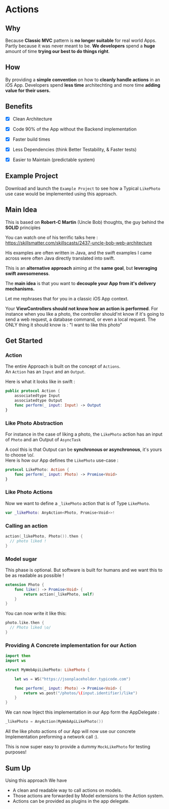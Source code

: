 # Actions


## Why
Because **Classic MVC** pattern is **no longer suitable** for real world Apps. Partly because it was never meant to be. **We developers** spend a **huge** amount of time **trying our best to do things right**.


## How
By providing a **simple convention** on how to **cleanly handle actions** in an iOS App. Developers spend **less time** architechting and more time **adding value for their users.**


## Benefits
- [x] Clean Architecture
- [x] Code 90% of the App without the Backend implementation
- [x] Faster build times
- [x] Less Dependencies (think Better Testability, & Faster tests)
- [x] Easier to Maintain (predictable system)


## Example Project
Download and launch the `Example Project` to see how a Typical `LikePhoto` use case would be implemented using this approach.


## Main Idea
This is based on **Robert-C Martin** (Uncle Bob) thoughts, the guy behind the **SOLID** principles

You can watch one of his terrific talks here :
https://skillsmatter.com/skillscasts/2437-uncle-bob-web-architecture

His examples are often written in Java, and the swift examples I came across were often Java directly translated into swift.

This is an **alternative approach** aiming at the **same goal**, but **leveraging swift awesomeness**.

The **main idea** is that you want to **decouple your App from it's delivery mechanisms.**

Let me rephrases that for you in a classic iOS App context.


Your **ViewControllers should not know how an action is performed**. For instance when you like a photo, the controller should'nt know if it's going to send a web request, a database command, or even a local request.
The ONLY thing it should know is : "I want to like this photo"


## Get Started

### Action
The entire Approach is built on the concept of `Actions`.  
An `Action` has an `Input` and an `Output`.

Here is what it looks like in swift :
```swift
public protocol Action {
    associatedtype Input
    associatedtype Output
    func perform(_ input: Input) -> Output
}
```

### Like Photo Abstraction

For instance in the case of liking a photo, the `LikePhoto` action has an input of `Photo` and an Output of `AsyncTask`

A cool this is that Output can be **synchronous or asynchronous**, it's yours to choose \o/.  
Here is how our App defines the `LikePhoto` use-case :
```swift
protocol LikePhoto: Action {
    func perform(_ input: Photo) -> Promise<Void>
}
```

### Like Photo Actions
Now we want to define a `_likePhoto` action that is of Type `LikePhoto`.
```swift
var _likePhoto: AnyAction<Photo, Promise<Void>>!
```

### Calling an action
```swift
action(_likePhoto, Photo()).then {
  // photo liked !
}
```

### Model sugar
This phase is optional. But software is built for humans and we want this to be as readable as possible !

```swift
extension Photo {
    func like() -> Promise<Void> {
        return action(_likePhoto, self)
    }
}
```
You can now write it like this:
```swift
photo.like.then {
  // Photo liked \o/
}
```

### Providing A Concrete implementation for our Action
```swift
import then
import ws

struct MyWebApiLikePhoto: LikePhoto {

    let ws = WS("https://jsonplaceholder.typicode.com")

    func perform(_ input: Photo) -> Promise<Void> {
        return ws.post("/photos/\(input.identifier)/like")
    }
}
```

We can now Inject this implementation in our App form the AppDelegate :
```swift        
_likePhoto = AnyAction(MyWebApiLikePhoto())
```
All the like photo actions of our App will now use our concrete Implementation preforming a network call :).

This is now super easy to provide a dummy `MockLikePhoto` for testing purposes!



## Sum Up
Using this approach We have
- A clean and readable way to call actions on models.
- Those actions are forwarded by Model extensions to the Action system.
- Actions can be provided as plugins in the app delegate.

